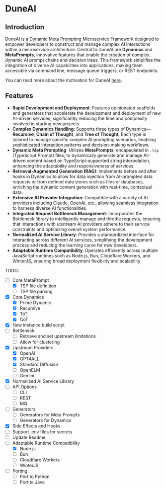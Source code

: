 # DuneAI

## Introduction

DuneAI is a Dynamic Meta Prompting Microservice Framework designed to empower developers to construct and manage complex AI interactions within a microservice architecture. Central to DuneAI are **Dynamics** and **MetaPrompts**, innovative features that enable the creation of complex, dynamic AI prompt chains and decision trees. This framework simplifies the integration of diverse AI capabilities into applications, making them accessible via command line, message queue triggers, or REST endpoints.

You can read more about the motivation for DuneAI [here](https://www.stipek.org/).

## Features

- **Rapid Development and Deployment**: Features opinionated scaffolds and generators that accelerate the development and deployment of new AI-driven services, significantly reducing the time and complexity involved in starting new projects.
- **Complex Dynamics Handling**: Supports three types of Dynamics—**Recursive**, **Chain of Thought**, and **Tree of Thought**. Each type is tailored to manage specific complex AI prompting scenarios, enabling sophisticated interaction patterns and decision-making workflows.
- **Dynamic Meta Prompting**: Utilizes **MetaPrompts**, encapsulated in `.tsp` (TypeScript Prompt) files, to dynamically generate and manage AI-driven content based on TypeScript-supported string interpolation, enhancing the adaptability and responsiveness of services.
- **Retrieval-Augmented Generation (RAG)**: Implements before and after hooks in Dynamics to allow for data injection from AI-prompted data requests or from defined data stores such as files or databases, enriching the dynamic content generation with real-time, contextual data.
- **Extensive AI Provider Integration**: Compatible with a variety of AI providers including Claude, OpenAI, etc., allowing seamless integration to harness diverse AI functionalities.
- **Integrated Request Bottleneck Management**: Incorporates the Bottleneck library to intelligently manage and throttle requests, ensuring that interactions with upstream AI providers adhere to their service constraints and optimizing overall system performance.
- **Normalized AI Service Library**: Provides a standardized interface for interacting across different AI services, simplifying the development process and reducing the learning curve for new developers.
- **Adaptable Runtime Compatibility**: Operates efficiently across multiple JavaScript runtimes such as Node.js, Bun, Cloudflare Workers, and WinterJS, ensuring broad deployment flexibility and scalability.

TODO:

- [ ] Core MetaPrompt
  - [x] TSP file definition
  - [ ] TSP file parsing
- [x] Core Dynamics
  - [x] Prime Dynamic
  - [x] Recursive
  - [x] ToT
  - [x] CoT
- [x] New instance build script
- [ ] Bottleneck
  - [ ] Retrieve and set upstream limitations
  - [ ] Allow for clustering
- [x] Upstream Providers
  - [x] OpenAI
  - [x] GPT4ALL
  - [x] Standard Diffusion
  - [ ] OpenELM
  - [ ] Gemini
- [x] Normalized AI Service Library
- [ ] API Options
  - [ ] CLI
  - [ ] REST
  - [ ] MQ
- [ ] Generators
  - [ ] Generators for Meta Prompts
  - [ ] Generators for Dynamics
- [x] Side Effects and Hooks
- [ ] Support .env files for secrets
- [ ] Update Readme
- [ ] Adaptable Runtime Compatibility
  - [x] Node.js
  - [ ] Bun
  - [ ] Cloudflare Workers
  - [ ] WinterJS
- [ ] Porting
  - [ ] Port to Python
  - [ ] Port to Java
